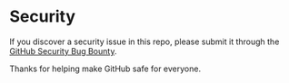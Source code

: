 # Security

If you discover a security issue in this repo, please submit it through the [GitHub Security Bug Bounty](https://hackerone.com/github).

Thanks for helping make GitHub safe for everyone.

